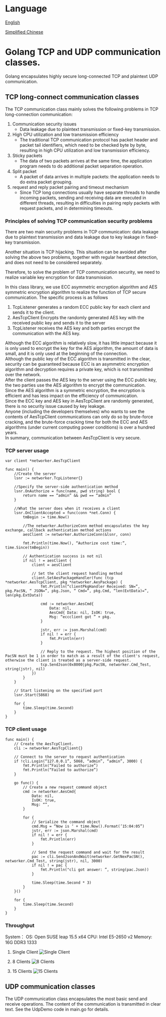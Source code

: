 # Language 
[English](README.md) 

[Simplified Chinese](README.zh_cn.md) 

# Golang TCP and UDP communication classes. 

Golang encapsulates highly secure long-connected TCP and plaintext UDP communication. 



## TCP long-connect communication classes 

The TCP communication class mainly solves the following problems in TCP long-connection communication: 

1. Communication security issues 
    - Data leakage due to plaintext transmission or fixed-key transmission.
2. High CPU utilization and low transmission efficiency 
    - The traditional TCP communication protocol has packet header and packet tail identifiers, which need to be checked byte by byte, resulting in high CPU utilization and low transmission efficiency. 
3. Sticky packets 
    - The data of two packets arrives at the same time, the application program needs to do additional packet separation operation. 
4. Split packet 
    - A packet of data arrives in multiple packets: the application needs to do extra packet grouping. 
5. request and reply packet pairing and timeout mechanism 
    - Since TCP long connections usually have separate threads to handle incoming packets, sending and receiving data are executed in different threads, resulting in difficulties in pairing reply packets with request packets, and in determining timeouts. 

### Principles of solving TCP communication security problems 

There are two main security problems in TCP communication: data leakage due to plaintext transmission and data leakage due to key leakage in fixed-key transmission. 

Another situation is TCP hijacking. This situation can be avoided after solving the above two problems, together with regular heartbeat detection, and does not need to be considered separately. 

Therefore, to solve the problem of TCP communication security, we need to realize variable key encryption for data transmission. 

In this class library, we use ECC asymmetric encryption algorithm and AES symmetric encryption algorithm to realize the function of TCP secure communication. The specific process is as follows 

1. TcpListener generates a random ECC public key for each client and sends it to the client.
2. AesTcpClient Encrypts the randomly generated AES key with the received public key and sends it to the server
3. TcpListener receives the AES key and both parties encrypt the communication with the AES key.  

Although the ECC algorithm is relatively slow, it has little impact because it is only used to encrypt the key for the AES algorithm, the amount of data is small, and it is only used at the beginning of the connection. <br />
Although the public key of the ECC algorithm is transmitted in the clear, security can be guaranteed because ECC is an asymmetric encryption algorithm and decryption requires a private key, which is not transmitted over the network. <br />
After the client passes the AES key to the server using the ECC public key, the two parties use the AES algorithm to encrypt the communication. <br />
Since the AES algorithm is a symmetric encryption, the encryption is efficient and has less impact on the efficiency of communication. <br />
Since the ECC key and AES key in AesTcpClient are randomly generated, there is no security issue caused by key leakage. <br />
Anyone (including the developers themselves) who wants to see the contents of AesTcpClient communications can only do so by brute-force cracking, and the brute-force cracking time for both the ECC and AES algorithms (under current computing power conditions) is over a hundred years. <br />
In summary, communication between AesTcpClient is very secure.

### TCP server usage 

``` golang 
var client *networker.AesTcpClient 

func main() { 
	//Create the server 
	lsnr := networker.TcpListener{} 

	//Specify the server-side authentication method 
	lsnr.OnAuthorize = func(name, pwd string) bool { 
		return name == “admin” && pwd == “admin” 
	} 

	//What the server does when it receives a client 
	lsnr.OnClientAccepted = func(conn *net.Conn) { 
		tmBegin := time.Now() 

		//The networker.AuthorizeConn method encapsulates the key exchange, callback authentication method actions 
		aesClient := networker.AuthorizeConn(&lsnr, conn) 

		fmt.Println(time.Now(), “Authorize cost time:”, time.Since(tmBegin)) 

		// Authentication success is not nil 
		if nil ! = aesClient { 
			client = aesClient 

			// Set the client request handling method 
			client.SetAesPackageHandler(func (tcp *networker.AesTcpClient, pkg *networker.AesPackage) { 
				fmt.Println(“clientPkgHandler Received: SN=”, pkg.PacSN, “ JSON=”, pkg.Json, “ Cmd=”, pkg.Cmd, “len(ExtData)=”, len(pkg.ExtData)) 

				cmd := networker.AesCmd{ 
					Data: nil, 
					AesCmd{ Data: nil, IsOK: true, 
					Msg: “eccclient got ” + pkg. 
				} 

				jstr, err := json.Marshal(cmd) 
				if nil ! = err { 
					fmt.Println(err) 
				} 

				// Reply to the request. The highest position of the PacSN must be 1 in order to match as a result of the client's request, otherwise the client is treated as a server-side request.
				tcp.SendJson(0x8000|pkg.PacSN, networker.Cmd_Test, string(jstr), nil) 
			}) 
		} 
	} 

	// Start listening on the specified port 
	lsnr.Start(5868)

	for {
		time.Sleep(time.Second)
	}
} 
``` 

### TCP client usage 

``` golang 
func main() { 
	// Create the AesTcpClient.
	cli := networker.AesTcpClient{}

	// Connect to the server to request authentication
	if !cli.Login(“127.0.0.1”, 5868, “admin”, “admin”, 3000) {
		fmt.Println(“Failed to authorize”)
		fmt.Println(“Failed to authorize”)
	}

	go func() {
		// Create a new request command object
		cmd := networker.AesCmd{
			Data: nil,
			IsOK: true,
			Msg: “”,
		}

		for {
			// Serialize the command object
			cmd.Msg = “Now is ‘ + time.Now().Format(’15:04:05”)
			jstr, err := json.Marshal(cmd)
			if nil ! = err {
				fmt.Println(err)
			}

			// Send the request command and wait for the result
			pac := cli.SendJsonAndWait(networker.GetNexPacSN(), networker.Cmd_Test, string(jstr), nil, 3000)
			if nil ! = pac {
				fmt.Println("cli got answer: ”, string(pac.Json))
			}

			time.Sleep(time.Second * 3)
		}
	}()

	for {
		time.Sleep(time.Second)
	}
}
``` 

### Throughput 
 System： 
     OS: Open SUSE leap 15.5 x64 
    CPU: Intel E5-2650 v2 
 Memory: 16G DDR3 1333 

1. Single Client 
 ![](thread1.png "Single Client") 

1. 8 Clients 
 ![](thread8.png "8 Clients") 

1. 15 Clients 
 ![](thread15.png "15 Clients") 

## UDP communication classes

The UDP communication class encapsulates the most basic send and receive operations. The content of the communication is transmitted in clear text. See the UdpDemo code in main.go for details.
